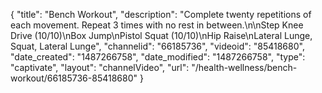 {
    "title": "Bench Workout",
    "description": "Complete twenty repetitions of each movement. Repeat 3 times with no rest in between.\n\nStep Knee Drive (10\/10)\nBox Jump\nPistol Squat (10\/10)\nHip Raise\nLateral Lunge, Squat, Lateral Lunge",
    "channelid": "66185736",
    "videoid": "85418680",
    "date_created": "1487266758",
    "date_modified": "1487266758",
    "type": "captivate",
    "layout": "channelVideo",
    "url": "\/health-wellness\/bench-workout\/66185736-85418680"
}